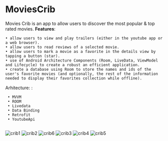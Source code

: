 # MoviesCrib

Movies Crib is an app to allow users to discover the most popular & top rated movies.
**Features**: 
```
• allow users to view and play trailers (either in the youtube app or a web browser).
• allow users to read reviews of a selected movie.
• allow users to mark a movie as a favorite in the details view by tapping a button (star).
• use of Android Architecture Components (Room, LiveData, ViewModel and Lifecycle) to create a robust an efficient application.
• create a database using Room to store the names and ids of the user's favorite movies (and optionally, the rest of the information    needed to display their favorites collection while offline).
```
Arhitecture: : 
```
 • MVVM
 • ROOM 
 • Livedata
 • Data Binding
 • Retrofit
 • YoutubeApi 
 
```

![crib1](https://user-images.githubusercontent.com/35500199/49423233-9fc69680-f74b-11e8-854d-b76d35c67c37.jpg)
![crib2](https://user-images.githubusercontent.com/35500199/49423234-a05f2d00-f74b-11e8-9792-df5dbd8943ab.jpg)
![crib6](https://user-images.githubusercontent.com/35500199/49423852-a0602c80-f74d-11e8-851d-29459daf95c8.jpg)
![crib3](https://user-images.githubusercontent.com/35500199/49423235-a05f2d00-f74b-11e8-9d15-26ac762b37b9.jpg)
![crib4](https://user-images.githubusercontent.com/35500199/49423236-a05f2d00-f74b-11e8-8ade-01a01d814693.jpg)
![crib5](https://user-images.githubusercontent.com/35500199/49423232-9fc69680-f74b-11e8-8ada-6503af51bd75.jpg)
